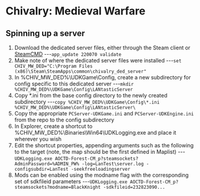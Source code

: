 # Chivalry: Medieval Warfare

## Spinning up a server
1. Download the dedicated server files, either through the Steam client or [SteamCMD](https://developer.valvesoftware.com/wiki/SteamCMD)
---`app_update 220070 validate`
2. Make note of where the dedicated server files were installed
---`set CHIV_MW_DED="C:\Program Files (x86)\Steam\SteamApps\common\chivalry_ded_server"`
3. In %CHIV_MW_DED%\UDKGame\Config, create a new subdirectory for config specific to this dedicated server
---`mkdir %CHIV_MW_DED%\UDKGame\Config\LANtasticServer`
4. Copy \*.ini from the base config directory to the newly created subdirectory
---`copy %CHIV_MW_DED%\UDKGame\Config\*.ini %CHIV_MW_DED%\UDKGame\Config\LANtasticServer\`
5. Copy the appropriate `PCServer-UDKGame.ini` and `PCServer-UDKEngine.ini` from the repo to the config subdirectory
6. In Explorer, create a shortcut to %CHIV_MW_DED%\Binaries\Win64\UDKLogging.exe and place it wherever you wish
7. Edit the shortcut properties, appending arguments such as the following to the target (note, the map should be the first defined in Maplist)
---`UDKLogging.exe AOCTD-Forest-CM_p?steamsockets?AdminPassword=%ADMIN_PW% -log=LanTest\server.log -configsubdir=LanTest -seekfreeloadingserver`
8. Mods can be enabled using the modname flag with the corresponding set of sdkfileid parameters
---`UDKLogging.exe AOCTD-Forest-CM_p?steamsockets?modname=BlackKnight -sdkfileid=232823090...`

